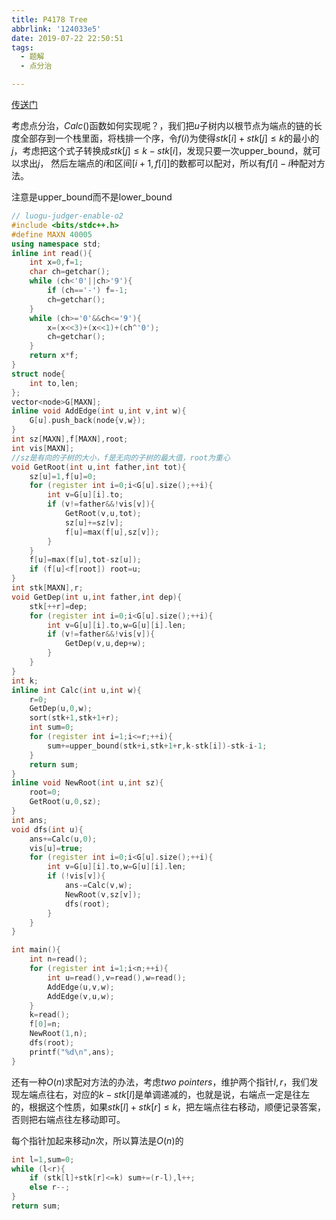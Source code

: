 ```yaml
---
title: P4178 Tree
abbrlink: '124033e5'
date: 2019-07-22 22:50:51
tags:
  - 题解
  - 点分治

---
```


[传送门](https://www.luogu.org/problemnew/show/P4178)

考虑点分治，$Calc()$函数如何实现呢？，我们把$u$子树内以根节点为端点的链的长度全部存到一个栈里面，将栈排一个序，令$f(i)$为使得$stk[i]+stk[j] \le k$的最小的$j$，考虑把这个式子转换成$stk[j] \le k-stk[i]$，发现只要一次upper_bound，就可以求出$j$， 然后左端点的$i$和区间$[i+1,f[i]]$的数都可以配对，所以有$f[i]-i$种配对方法。

注意是upper_bound而不是lower_bound

```cpp
// luogu-judger-enable-o2
#include <bits/stdc++.h>
#define MAXN 40005
using namespace std;
inline int read(){
    int x=0,f=1;
    char ch=getchar();
    while (ch<'0'||ch>'9'){
        if (ch=='-') f=-1;
        ch=getchar();
    }
    while (ch>='0'&&ch<='9'){
        x=(x<<3)+(x<<1)+(ch^'0');
        ch=getchar();
    }
    return x*f;
}
struct node{
    int to,len;
};
vector<node>G[MAXN];
inline void AddEdge(int u,int v,int w){
    G[u].push_back(node{v,w});
}
int sz[MAXN],f[MAXN],root;
int vis[MAXN];
//sz是有向的子树的大小，f是无向的子树的最大值，root为重心
void GetRoot(int u,int father,int tot){
    sz[u]=1,f[u]=0;
    for (register int i=0;i<G[u].size();++i){
        int v=G[u][i].to;
        if (v!=father&&!vis[v]){
            GetRoot(v,u,tot);
            sz[u]+=sz[v];
            f[u]=max(f[u],sz[v]);
        }
    }
    f[u]=max(f[u],tot-sz[u]);
    if (f[u]<f[root]) root=u;
}
int stk[MAXN],r;
void GetDep(int u,int father,int dep){
    stk[++r]=dep;
    for (register int i=0;i<G[u].size();++i){
        int v=G[u][i].to,w=G[u][i].len;
        if (v!=father&&!vis[v]){
            GetDep(v,u,dep+w);
        }
    }
}
int k;
inline int Calc(int u,int w){
    r=0;
    GetDep(u,0,w);
    sort(stk+1,stk+1+r);
    int sum=0;
    for (register int i=1;i<=r;++i){
        sum+=upper_bound(stk+i,stk+1+r,k-stk[i])-stk-i-1;
    }
    return sum;
}
inline void NewRoot(int u,int sz){
    root=0;
    GetRoot(u,0,sz);
}
int ans;
void dfs(int u){
    ans+=Calc(u,0);
    vis[u]=true;
    for (register int i=0;i<G[u].size();++i){
        int v=G[u][i].to,w=G[u][i].len;
        if (!vis[v]){
            ans-=Calc(v,w);
            NewRoot(v,sz[v]);
            dfs(root);
        }
    }
}

int main(){
    int n=read();
    for (register int i=1;i<n;++i){
        int u=read(),v=read(),w=read();
        AddEdge(u,v,w);
        AddEdge(v,u,w);
    }
    k=read();
    f[0]=n;
    NewRoot(1,n);
    dfs(root);
    printf("%d\n",ans);
}
```

还有一种$O(n)$求配对方法的办法，考虑$two$ $pointers$，维护两个指针$l,r$，我们发现左端点往右，对应的$k-stk[l]$是单调递减的，也就是说，右端点一定是往左的，根据这个性质，如果$stk[l]+stk[r] \le k$，把左端点往右移动，顺便记录答案，否则把右端点往左移动即可。

每个指针加起来移动$n$次，所以算法是$O(n)$的

```cpp
int l=1,sum=0;
while (l<r){
    if (stk[l]+stk[r]<=k) sum+=(r-l),l++;
    else r--;
}
return sum;
```

